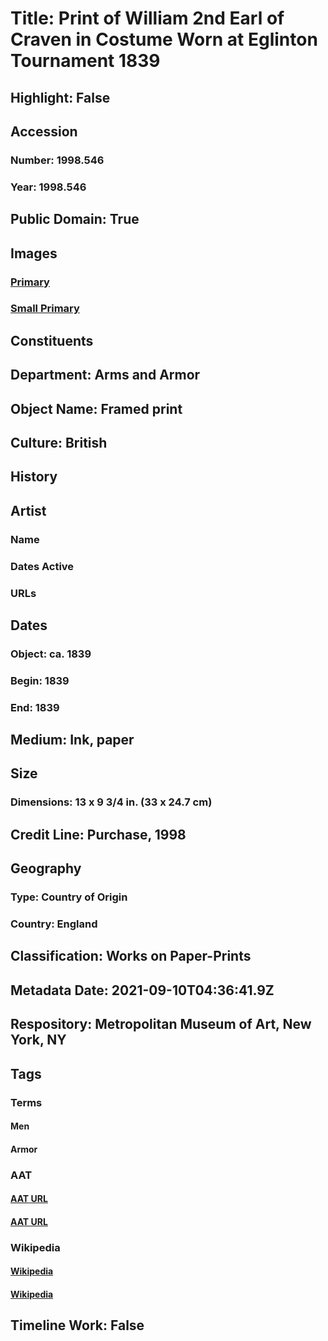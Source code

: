 # Title: Print of William 2nd Earl of Craven in Costume Worn at Eglinton Tournament 1839
## Highlight: False
## Accession
### Number: 1998.546
### Year: 1998.546
## Public Domain: True
## Images
### [Primary](https://images.metmuseum.org/CRDImages/aa/original/LC-1998_546-001.jpg)
### [Small Primary](https://images.metmuseum.org/CRDImages/aa/web-large/LC-1998_546-001.jpg)
## Constituents
## Department: Arms and Armor
## Object Name: Framed print
## Culture: British
## History
## Artist
### Name
### Dates Active
### URLs
## Dates
### Object: ca. 1839
### Begin: 1839
### End: 1839
## Medium: Ink, paper
## Size
### Dimensions: 13 x 9 3/4 in. (33 x 24.7 cm)
## Credit Line: Purchase, 1998
## Geography
### Type: Country of Origin
### Country: England
## Classification: Works on Paper-Prints
## Metadata Date: 2021-09-10T04:36:41.9Z
## Respository: Metropolitan Museum of Art, New York, NY
## Tags
### Terms
#### Men
#### Armor
### AAT
#### [AAT URL](http://vocab.getty.edu/page/aat/300025928)
#### [AAT URL](http://vocab.getty.edu/page/aat/300226591)
### Wikipedia
#### [Wikipedia]()
#### [Wikipedia]()
## Timeline Work: False